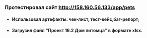 ### Протестировал сайт http://158.160.56.133/app/pets
* #### Использовал артефакты: чек-лист, тест-кейс,баг-репорт;
* #### Загрузил файл "Проект 16.2 Дом питомца" в формате xlsx.
